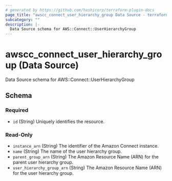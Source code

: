 ```yaml
---
# generated by https://github.com/hashicorp/terraform-plugin-docs
page_title: "awscc_connect_user_hierarchy_group Data Source - terraform-provider-awscc"
subcategory: ""
description: |-
  Data Source schema for AWS::Connect::UserHierarchyGroup
---
```


# awscc_connect_user_hierarchy_group (Data Source)

Data Source schema for AWS::Connect::UserHierarchyGroup



<!-- schema generated by tfplugindocs -->
## Schema

### Required

- `id` (String) Uniquely identifies the resource.

### Read-Only

- `instance_arn` (String) The identifier of the Amazon Connect instance.
- `name` (String) The name of the user hierarchy group.
- `parent_group_arn` (String) The Amazon Resource Name (ARN) for the parent user hierarchy group.
- `user_hierarchy_group_arn` (String) The Amazon Resource Name (ARN) for the user hierarchy group.


